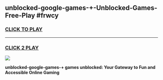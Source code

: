 
## unblocked-google-games-+-Unblocked-Games-Free-Play #frwcy
<h3>
<a href="https://us.freeplayer.one?title=unblocked-google-games-+&ref=9M">CLICK TO PLAY</a></h3>
<hr>

<h3>
<a href="https://us.freeplayer.one?title=unblocked-google-games-+&ref=9M">CLICK 2 PLAY</a>
  
</h3>

<a href="https://us.freeplayer.one?title=unblocked-google-games-+&ref=9M"><img src="https://clearcache.store/games.png"></a>


**unblocked-google-games-+ games unblocked: Your Gateway to Fun and Accessible Online Gaming**
